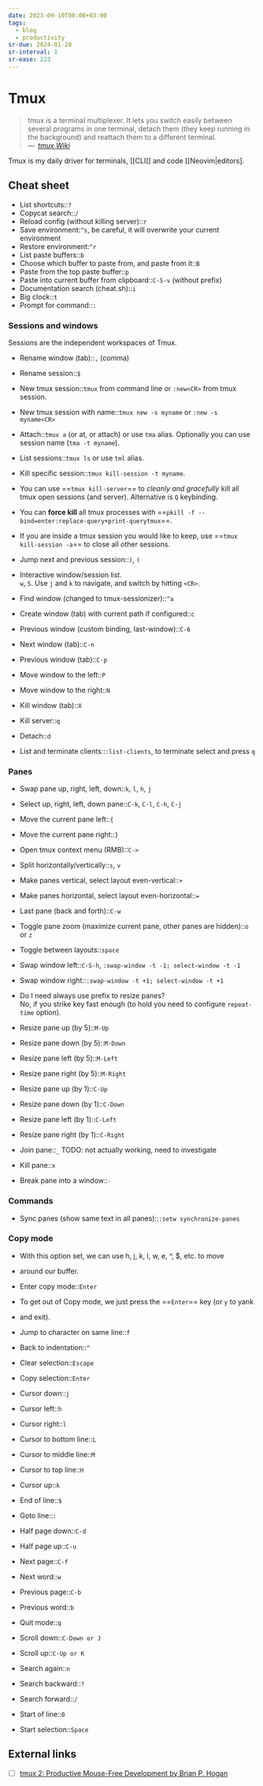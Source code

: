 ```yaml
---
date: 2023-09-10T00:00+03:00
tags:
  - blog
  - productivity
sr-due: 2024-01-28
sr-interval: 1
sr-ease: 223
---
```


# Tmux

> tmux is a terminal multiplexer. It lets you switch easily between several
> programs in one terminal, detach them (they keep running in the background)
> and reattach them to a different terminal.\
> — <cite> [tmux Wiki](https://github.com/tmux/tmux/wiki)</cite>

Tmux is my daily driver for terminals, [[CLI]] and code [[Neovim|editors].

## Cheat sheet

- List shortcuts::`?`
- Copycat search::`/`
- Reload config (without killing server)::`r`
- Save environment:`^s`, be careful, it will overwrite your current environment
- Restore environment:`^r`
- List paste buffers::`b`
- Choose which buffer to paste from, and paste from it::`B`
- Paste from the top paste buffer::`p`
- Paste into current buffer from clipboard::`C-S-v` (without prefix)
- Documentation search (cheat.sh)::`i`
- Big clock::`t`
- Prompt for command::`:`

### Sessions and windows

Sessions are the independent workspaces of Tmux.

- Rename window (tab)::`,` (comma)
- Rename session::`$`
- New tmux session::`tmux` from command line or `:new<CR>` from tmux session. <!--SR:!2024-09-22,1,203-->
- New tmux session with name::`tmux new -s myname` or `:new -s myname<CR>`
- Attach::`tmux a` (or at, or attach) or use `tma` alias. Optionally you can use
  session name (`tma -t myname`). <!-- TODO: mux alias? -->
- List sessions::`tmux ls` or use `tml` alias.
- Kill specific session::`tmux kill-session -t myname`.
- You can use ==`tmux kill-server`== to _cleanly and gracefully_ kill all
tmux open sessions (and server). Alternative is `Q` keybinding.
- You can **force kill** all tmux processes with ==`pkill -f --bind=enter:replace-query+print-querytmux`==.
- If you are inside a tmux session you would like to keep, use
  ==`tmux kill-session -a`== to close all other sessions.
- Jump next and previous session::`)`, `(`
- Interactive window/session list.
&#10;<br>
`w`, `S`. Use `j` and `k` to navigate, and switch by hitting `<CR>`.
- Find window (changed to tmux-sessionizer)::`^a`
- Create window (tab) with current path if configured::`c`
- Previous window (custom binding, last-window)::`C-6`

- Next window (tab)::`C-n`
- Previous window (tab)::`C-p`
- Move window to the left::`P`
- Move window to the right::`N`

- Kill window (tab)::`X`
- Kill server::`q`
- Detach::`d`
- List and terminate clients::`:list-clients`, to terminate select and press `q`

### Panes

- Swap pane up, right, left, down::`k`, `l`, `h`, `j`
- Select up, right, left, down pane::`C-k`, `C-l`, `C-h`, `C-j` <!-- TODO: not working -->
- Move the current pane left::`{`
- Move the current pane right::`}`
- Open tmux context menu (RMB)::`C->`
- Split horizontally/vertically::`s`, `v`
- Make panes vertical, select layout even-vertical::`+`
- Make panes horizontal, select layout even-horizontal::`=`
- Last pane (back and forth)::`C-w`
- Toggle pane zoom (maximize current pane, other panes are hidden)::`o` or `z`
- Toggle between layouts::`space`

- Swap window left::`C-S-h`, `:swap-window -t -1; select-window -t -1`
- Swap window right::`:swap-window -t +1; select-window -t +1`

- Do I need always use prefix to resize panes?
&#10;<br>
No, if you strike key fast enough (to hold you need to configure `repeat-time`
option).

- Resize pane up (by 5)::`M-Up`
- Resize pane down (by 5)::`M-Down`
- Resize pane left (by 5)::`M-Left`
- Resize pane right (by 5)::`M-Right`

- Resize pane up (by 1)::`C-Up`
- Resize pane down (by 1)::`C-Down`
- Resize pane left (by 1)::`C-Left`
- Resize pane right (by 1)::`C-Right`

- Join pane::`_` TODO: not actually working, need to investigate
- Kill pane::`x`
- Break pane into a window::`-`

### Commands

- Sync panes (show same text in all panes)::`:setw synchronize-panes`

### Copy mode

- With this option set, we can use h, j, k, l, w, e, ^, $, etc. to move
- around our buffer.

- Enter copy mode::`Enter`

- To get out of Copy mode, we just press the ==`Enter`== key (or `y` to yank
- and exit).

- Jump to character on same line::`f`
- Back to indentation::`^`
- Clear selection::`Escape`
- Copy selection::`Enter`
- Cursor down::`j`
- Cursor left::`h`
- Cursor right::`l`
- Cursor to bottom line::`L`
- Cursor to middle line::`M`
- Cursor to top line::`H`
- Cursor up::`k`
- End of line::`$`
- Goto line::`:`
- Half page down::`C-d`
- Half page up::`C-u`
- Next page::`C-f`
- Next word::`w`
- Previous page::`C-b`
- Previous word::`b`
- Quit mode::`q`
- Scroll down::`C-Down or J`
- Scroll up::`C-Up or K`
- Search again::`n`
- Search backward::`?`
- Search forward::`/`
- Start of line::`0`
- Start selection::`Space`

## External links

- [ ] [tmux 2: Productive Mouse-Free Development by Brian P. Hogan](https://pragprog.com/titles/bhtmux2/tmux-2/)
